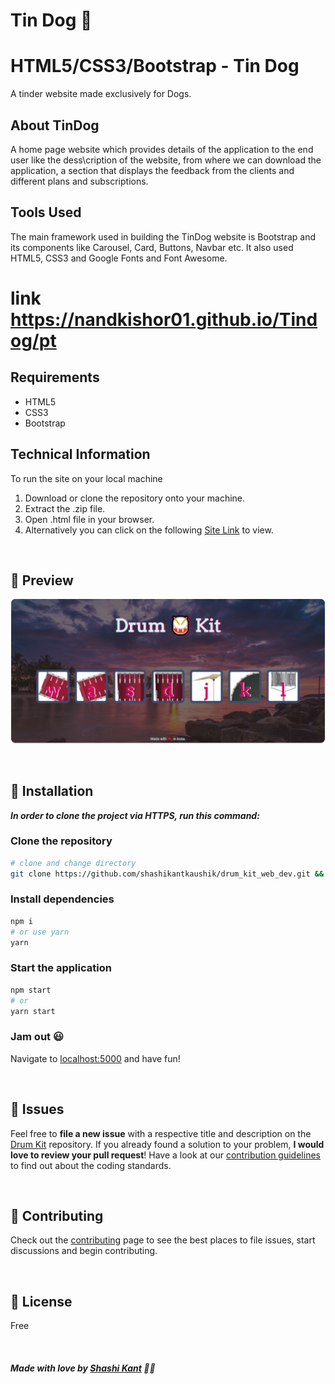 
 
# Tin Dog 🐶
 
# HTML5/CSS3/Bootstrap - Tin Dog



A tinder website made exclusively for Dogs.

## About TinDog

A home page website which provides details of the application to the end user like the dess\cription of the website, from where we can download the application, a section that displays the feedback from the clients and different plans and subscriptions.

## Tools Used

The main framework used in building the TinDog website is Bootstrap and its components like Carousel, Card, Buttons, Navbar etc. It also used HTML5, CSS3 and Google Fonts and Font Awesome.
# link https://nandkishor01.github.io/Tindog/pt





## Requirements
- HTML5
- CSS3
- Bootstrap


## Technical Information

To run the site on your local machine

1. Download or clone the repository onto your machine.
2. Extract the .zip file.
3. Open .html file in your browser.
5. Alternatively you can click on the following [Site Link]("https://shashikantkaushik.github.io/drum_kit_web_dev/") to view.


<br>  

## 🚀 Preview
![img](https://github.com/shashikantkaushik/drum_kit_web_dev/blob/main/image.png)

<br>

## :construction_worker: Installation


***In order to clone the project via HTTPS, run this command:***
### Clone the repository

```bash
# clone and change directory
git clone https://github.com/shashikantkaushik/drum_kit_web_dev.git && cd drum_kit_web_dev
```

### Install dependencies

```bash
npm i
# or use yarn
yarn
```

### Start the application

```bash
npm start
# or
yarn start
```

### Jam out :smiley:

Navigate to [localhost:5000](http://localhost:5000) and have fun!


<br>


## :bug: Issues

Feel free to **file a new issue** with a respective title and description on the [Drum Kit](https://github.com/shashikantkaushik/drum_kit_web_dev/issues) repository. If you already found a solution to your problem, **I would love to review your pull request**! Have a look at our [contribution guidelines](https://github.com/shashikantkaushik/shashikantkaushik/blob/main/CONTRIBUTING.md) to find out about the coding standards.

<br>

## :tada: Contributing

Check out the [contributing](https://github.com/shashikantkaushik/shashikantkaushik/blob/main/CONTRIBUTING.md) page to see the best places to file issues, start discussions and begin contributing.

<br>

## :closed_book: License
Free


<br>

##### Made with love by [Shashi Kant](https://github.com/shashikantkaushik) 💜🚀

